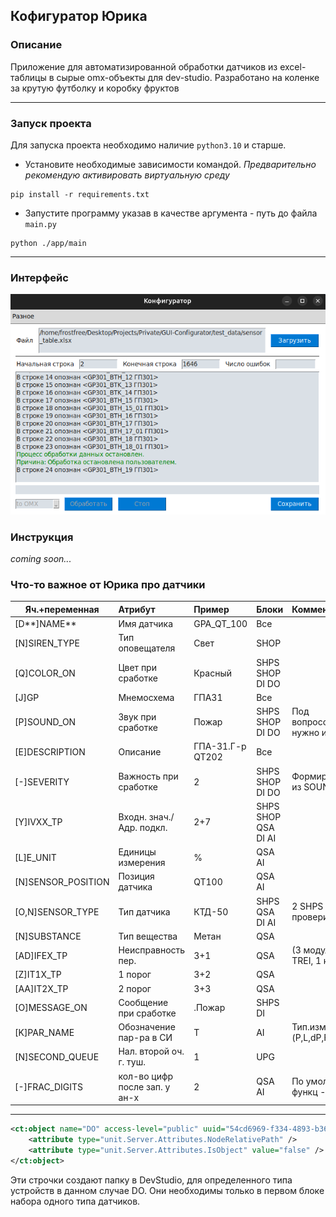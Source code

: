 ## Кофигуратор Юрика
### Описание
Приложение для автоматизированной обработки датчиков из excel-таблицы в сырые omx-объекты для dev-studio.
Разработано на коленке за крутую футболку и коробку фруктов

---

### Запуск проекта
Для запуска проекта необходимо наличие `python3.10` и старше.

- Установите необходимые зависимости командой.
_Предварительно рекомендую активировать виртуальную среду_
```shell
pip install -r requirements.txt
```

- Запустите программу указав в качестве аргумента - путь до файла `main.py`
```shell
python ./app/main
```

---

### Интерфейс
<div align="center">
    <img src="./public/img.png" alt="Картинка с программой">
</div>

### Инструкция

_coming soon..._

### Что-то важное от Юрика про датчики

| Яч.+переменная     | Атрибут                       | Пример           | Блоки               | Комментарий                |
| ------------------ |:----------------------------- |:---------------- | ------------------- | -------------------------- |
| [D**]NAME**        | Имя датчика                   | GPA_QT_100       | Все                 |                            |
| [N]SIREN_TYPE      | Тип оповещателя               | Свет             | SHOP                |                            |
| [Q]COLOR_ON        | Цвет при сработке             | Красный          | SHPS SHOP DI DO     |                            |
| [J]GP              | Мнемосхема                    | ГПА31            | Все                 |                            |
| [P]SOUND_ON        | Звук при сработке             | Пожар            | SHPS SHOP DI DO     | Под вопросом нужно или нет |
| [E]DESCRIPTION     | Описание                      | ГПА-31.Г-р QT202 | Все                 |                            |
| [-]SEVERITY        | Важность при сработке         | 2                | SHPS SHOP DI DO     | Формируется из SOUND_ON    |
| [Y]IVXX_TP         | Входн. знач./Адр. подкл.      | 2+7              | SHPS SHOP QSA DI AI |                            |
| [L]E_UNIT          | Единицы измерения             | %                | QSA AI              |                            |
| [N]SENSOR_POSITION | Позиция датчика               | QT100            | QSA AI              |                            |
| [O,N]SENSOR_TYPE   | Тип датчика                   | КТД-50           | SHPS QSA DI AI      | 2 SHPS AI проверить        |
| [N]SUBSTANCE       | Тип вещества                  | Метан            | QSA                 |                            |
| [AD]IFEX_TP        | Неисправность   пер.          | 3+1              | QSA                 | (3 модуль TREI, 1 канал)   |
| [Z]IT1X_TP         | 1 порог                       | 3+2              | QSA                 |                            |
| [AA]IT2X_TP        | 2 порог                       | 3+3              | QSA                 |                            |
| [O]MESSAGE_ON      | Сообщение при сработке        | .Пожар           | SHPS DI             |                            |
| [K]PAR_NAME        | Обозначение пар-ра в СИ       | T                | AI                  | Тип.изм.(P,L,dP,F)         |
| [N]SECOND_QUEUE    | Нал. второй оч. г. туш.       | 1                | UPG                 |                            |
| [-]FRAC_DIGITS     | кол-во цифр после зап. у ан-х | 2                | QSA AI              | По умолч. в функц - 2      |

---

```xml
<ct:object name="DO" access-level="public" uuid="54cd6969-f334-4893-b36b-dc9293cd4cba">
    <attribute type="unit.Server.Attributes.NodeRelativePath" />
    <attribute type="unit.Server.Attributes.IsObject" value="false" />
</ct:object>
```
Эти строчки создают папку в DevStudio, для определенного типа устройств в данном случае DO.
Они необходимы только в первом блоке набора одного типа датчиков.
